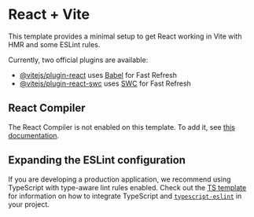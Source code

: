 # React + Vite

This template provides a minimal setup to get React working in Vite with HMR and some ESLint rules.

Currently, two official plugins are available:

- [@vitejs/plugin-react](https://github.com/vitejs/vite-plugin-react/blob/main/packages/plugin-react) uses [Babel](https://babeljs.io/) for Fast Refresh
- [@vitejs/plugin-react-swc](https://github.com/vitejs/vite-plugin-react/blob/main/packages/plugin-react-swc) uses [SWC](https://swc.rs/) for Fast Refresh

## React Compiler

The React Compiler is not enabled on this template. To add it, see [this documentation](https://react.dev/learn/react-compiler/installation).

## Expanding the ESLint configuration

If you are developing a production application, we recommend using TypeScript with type-aware lint rules enabled. Check out the [TS template](https://github.com/vitejs/vite/tree/main/packages/create-vite/template-react-ts) for information on how to integrate TypeScript and [`typescript-eslint`](https://typescript-eslint.io) in your project.

<!-- const sectionRef = useRef(null);
useEffect(() => {
gsap.from(sectionRef.current, {
y: 100, // start 100px below
opacity: 0, // start transparent
duration: 1,
scrollTrigger: {
trigger: sectionRef.current, // element to watch
start: 'top 80%', // when top of box hits 80% viewport height
toggleActions: 'play none none reverse',
scrub: true,
// ↑ play on enter, do nothing else
},
});
}, []); -->
